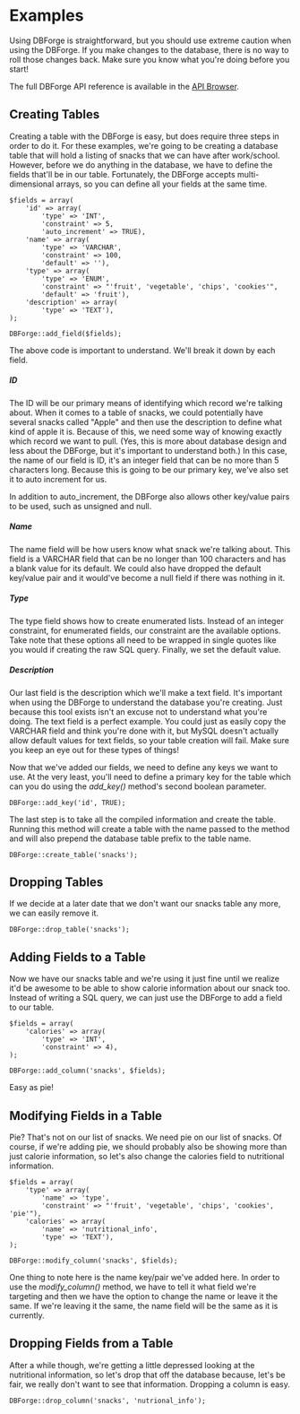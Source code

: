 # Examples

Using DBForge is straightforward, but you should use extreme caution when using the DBForge. If you make changes to the database, there is no way to roll those changes back. Make sure you know what you're doing before you start!

The full DBForge API reference is available in the [API Browser](api/DBForge).

## Creating Tables

Creating a table with the DBForge is easy, but does require three steps in order to do it. For these examples, we're going to be creating a database table that will hold a listing of snacks that we can have after work/school. However, before we do anything in the database, we have to define the fields that'll be in our table. Fortunately, the DBForge accepts multi-dimensional arrays, so you can define all your fields at the same time.

<pre><code>$fields = array(
	'id' => array(
		'type' => 'INT',
		'constraint' => 5,
		'auto_increment' => TRUE),
	'name' => array(
		'type' => 'VARCHAR',
		'constraint' => 100,
		'default' => ''),
	'type' => array(
		'type' => 'ENUM',
		'constraint' => "'fruit', 'vegetable', 'chips', 'cookies'",
		'default' => 'fruit'),
	'description' => array(
		'type' => 'TEXT'),
);

DBForge::add_field($fields);</code></pre>

The above code is important to understand. We'll break it down by each field.

##### ID

The ID will be our primary means of identifying which record we're talking about. When it comes to a table of snacks, we could potentially have several snacks called "Apple" and then use the description to define what kind of apple it is. Because of this, we need some way of knowing exactly which record we want to pull. (Yes, this is more about database design and less about the DBForge, but it's important to understand both.) In this case, the name of our field is ID, it's an integer field that can be no more than 5 characters long. Because this is going to be our primary key, we've also set it to auto increment for us.

In addition to auto_increment, the DBForge also allows other key/value pairs to be used, such as unsigned and null.

##### Name

The name field will be how users know what snack we're talking about. This field is a VARCHAR field that can be no longer than 100 characters and has a blank value for its default. We could also have dropped the default key/value pair and it would've become a null field if there was nothing in it.

##### Type

The type field shows how to create enumerated lists. Instead of an integer constraint, for enumerated fields, our constraint are the available options. Take note that these options all need to be wrapped in single quotes like you would if creating the raw SQL query. Finally, we set the default value.

##### Description

Our last field is the description which we'll make a text field. It's important when using the DBForge to understand the database you're creating. Just because this tool exists isn't an excuse not to understand what you're doing. The text field is a perfect example. You could just as easily copy the VARCHAR field and think you're done with it, but MySQL doesn't actually allow default values for text fields, so your table creation will fail. Make sure you keep an eye out for these types of things!

Now that we've added our fields, we need to define any keys we want to use. At the very least, you'll need to define a primary key for the table which can you do using the _add\_key()_ method's second boolean parameter.

<pre><code>DBForge::add_key('id', TRUE);</code></pre>

The last step is to take all the compiled information and create the table. Running this method will create a table with the name passed to the method and will also prepend the database table prefix to the table name.

<pre><code>DBForge::create_table('snacks');</code></pre>

## Dropping Tables

If we decide at a later date that we don't want our snacks table any more, we can easily remove it.

<pre><code>DBForge::drop_table('snacks');</code></pre>

## Adding Fields to a Table

Now we have our snacks table and we're using it just fine until we realize it'd be awesome to be able to show calorie information about our snack too. Instead of writing a SQL query, we can just use the DBForge to add a field to our table.

<pre><code>$fields = array(
	'calories' => array(
		'type' => 'INT',
		'constraint' => 4),
);

DBForge::add_column('snacks', $fields);</code></pre>

Easy as pie!

## Modifying Fields in a Table

Pie? That's not on our list of snacks. We need pie on our list of snacks. Of course, if we're adding pie, we should probably also be showing more than just calorie information, so let's also change the calories field to nutritional information.

<pre><code>$fields = array(
	'type' => array(
		'name' => 'type',
		'constraint' => "'fruit', 'vegetable', 'chips', 'cookies', 'pie'"),
	'calories' => array(
		'name' => 'nutritional_info',
		'type' => 'TEXT'),
);

DBForge::modify_column('snacks', $fields);</code></pre>

One thing to note here is the name key/pair we've added here. In order to use the _modify\_column()_ method, we have to tell it what field we're targeting and then we have the option to change the name or leave it the same. If we're leaving it the same, the name field will be the same as it is currently.

## Dropping Fields from a Table

After a while though, we're getting a little depressed looking at the nutritional information, so let's drop that off the database because, let's be fair, we really don't want to see that information. Dropping a column is easy.

<pre><code>DBForge::drop_column('snacks', 'nutrional_info');</code></pre>